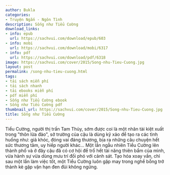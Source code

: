 ```yaml
---
author: Bukla
categories:
- Truyện Ngắn - Ngôn Tình
description: Sống như Tiểu Cường
download_links:
- info: epub
  url: https://sachvui.com/download/epub/603
- info: mobi
  url: https://sachvui.com/download/mobi/6317
- info: pdf
  url: https://sachvui.com/download/pdf/6318
image: https://sachvui.com/cover/2015/Song-nhu-Tieu-Cuong.jpg
layout: post
permalink: /song-nhu-tieu-cuong.html
tags:
- tải sách miễn phí
- tải sách nhanh
- tải ebooks miễn phí
- pdf miễn phí
- Sống như Tiểu Cường ebook
- Sống như Tiểu Cường pdf
thumbnail_url: https://sachvui.com/cover/2015/Song-nhu-Tieu-Cuong.jpg
title: Sống như Tiểu Cường
---
```


 <div class="item-desc text-justify"> <p>Tiểu Cường, người thị trấn Tam Thủy, sớm được coi là một nhân tài kiệt xuất trong "thôn lừa đảo", sở trường của cậu là dùng kỹ xảo để tạo ra các tình huống như: giả khóc, đóng vai đáng thương, bịa ra những câu chuyện hết sức thương tâm, uy hiếp người khác... Một lần ngẫu nhiên Tiểu Cường lên thành phố và ở đây cậu đã có cơ hội để trổ hết tài năng thiên bẩm của mình, vừa hành sự vừa dùng mưu trí đối phó với cảnh sát. Tạo hóa xoay vần, chỉ sau một lần làm việc tốt, một Tiểu Cường luôn gặp may trong nghề bỗng trở thành kẻ gặp vận hạn đen đủi không ngừng.</p> </div>